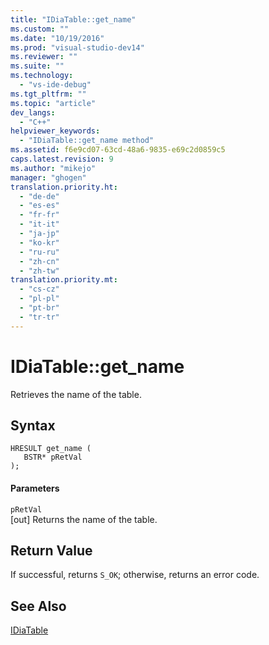 ```yaml
---
title: "IDiaTable::get_name"
ms.custom: ""
ms.date: "10/19/2016"
ms.prod: "visual-studio-dev14"
ms.reviewer: ""
ms.suite: ""
ms.technology: 
  - "vs-ide-debug"
ms.tgt_pltfrm: ""
ms.topic: "article"
dev_langs: 
  - "C++"
helpviewer_keywords: 
  - "IDiaTable::get_name method"
ms.assetid: f6e9cd07-63cd-48a6-9835-e69c2d0859c5
caps.latest.revision: 9
ms.author: "mikejo"
manager: "ghogen"
translation.priority.ht: 
  - "de-de"
  - "es-es"
  - "fr-fr"
  - "it-it"
  - "ja-jp"
  - "ko-kr"
  - "ru-ru"
  - "zh-cn"
  - "zh-tw"
translation.priority.mt: 
  - "cs-cz"
  - "pl-pl"
  - "pt-br"
  - "tr-tr"
---
```

# IDiaTable::get_name
Retrieves the name of the table.  
  
## Syntax  
  
```cpp#  
HRESULT get_name (   
   BSTR* pRetVal  
);  
```  
  
#### Parameters  
 `pRetVal`  
 [out] Returns the name of the table.  
  
## Return Value  
 If successful, returns `S_OK`; otherwise, returns an error code.  
  
## See Also  
 [IDiaTable](../../debugger/debug-interface-access/idiatable.md)